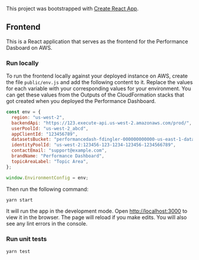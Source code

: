 This project was bootstrapped with [Create React App](https://github.com/facebook/create-react-app).

## Frontend

This is a React application that serves as the frontend for the Performance Dasboard on AWS.

### Run locally

To run the frontend locally against your deployed instance on AWS, create the file `public/env.js` and add the following content to it. Replace the values for each variable with your corresponding values for your environment. You can get these values from the Outputs of the CloudFormation stacks that got created when you deployed the Performance Dashboard.

```js
const env = {
  region: "us-west-2",
  backendApi: "https://123.execute-api.us-west-2.amazonaws.com/prod/",
  userPoolId: "us-west-2_abcd",
  appClientId: "123456789",
  datasetsBucket: "performancedash-fdingler-000000000000-us-east-1-datasets",
  identityPoolId: "us-west-2:123456-123-1234-123456-1234566789",
  contactEmail: "support@example.com",
  brandName: "Performance Dashboard",
  topicAreaLabel: "Topic Area",
};

window.EnvironmentConfig = env;
```

Then run the following command:

```bash
yarn start
```

It will run the app in the development mode. Open [http://localhost:3000](http://localhost:3000) to view it in the browser. The page will reload if you make edits. You will also see any lint errors in the console.

### Run unit tests

```bash
yarn test
```
